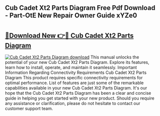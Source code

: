 ## Cub Cadet Xt2 Parts Diagram Free Pdf Download - Part-OtE New Repair Owner Guide xYZe0

# <h2><a href="http://dfkxbqp.blite.top/?on=Cub+Cadet+Xt2+Parts+Diagram">🔗Download New 👉🔴 Cub Cadet Xt2 Parts Diagram</a></h2>

[![Cub Cadet Xt2 Parts Diagram download](https://i.imgur.com/lujVjoI.png)](http://dfkxbqp.blite.top/?on=Cub+Cadet+Xt2+Parts+Diagram)
This manual unlocks the potential of your new Cub Cadet Xt2 Parts Diagram. Explore its features, learn how to install, operate, and maintain it seamlessly. Important Information Regarding Connectivity Requirements Cub Cadet Xt2 Parts Diagram This product requires specific connectivity requirements for optimal performance. List of features are just some of the remarkable capabilities available in your new Cub Cadet Xt2 Parts Diagram. It's our hope that the Cub Cadet Xt2 Parts Diagram has been a clear and concise guide in helping you get started with your new product. Should you require any assistance or clarification, please do not hesitate to contact our customer support team.
